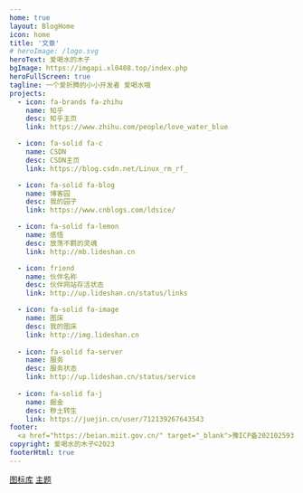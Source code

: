 ```yaml
---
home: true
layout: BlogHome
icon: home
title: '文章'
# heroImage: /logo.svg
heroText: 爱喝水的木子
bgImage: https://imgapi.xl0408.top/index.php
heroFullScreen: true
tagline: 一个爱折腾的小小开发者 爱喝水哦
projects:
  - icon: fa-brands fa-zhihu
    name: 知乎
    desc: 知乎主页
    link: https://www.zhihu.com/people/love_water_blue

  - icon: fa-solid fa-c
    name: CSDN
    desc: CSDN主页
    link: https://blog.csdn.net/Linux_rm_rf_

  - icon: fa-solid fa-blog
    name: 博客园
    desc: 我的园子
    link: https://www.cnblogs.com/ldsice/

  - icon: fa-solid fa-lemon
    name: 感悟
    desc: 放荡不羁的灵魂
    link: http://mb.lideshan.cn

  - icon: friend
    name: 伙伴名称
    desc: 伙伴网站存活状态
    link: http://up.lideshan.cn/status/links 

  - icon: fa-solid fa-image
    name: 图床
    desc: 我的图床
    link: http://img.lideshan.cn
  
  - icon: fa-solid fa-server
    name: 服务
    desc: 服务状态
    link: http://up.lideshan.cn/status/service
  
  - icon: fa-solid fa-j
    name: 掘金
    desc: 秽土转生
    link: https://juejin.cn/user/712139267643543
footer: 
  <a href="https://beian.miit.gov.cn/" target="_blank">豫ICP备2021025932号-1</a>
copyright: 爱喝水的木子©2023
footerHtml: true
---
```


[图标库](https://fontawesome.com/search?q=sf&o=r&m=free) [主题](https://theme-hope.vuejs.press/zh/guide/blog/home/)
